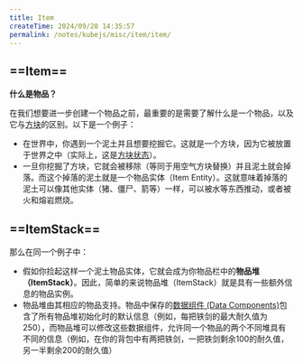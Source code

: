 ```yaml
---
title: Item
createTime: 2024/09/28 14:35:57
permalink: /notes/kubejs/misc/item/item/
---
```


## ==Item==

**什么是物品？**

在我们想要进一步创建一个物品之前，最重要的是需要了解什么是一个物品，以及它与[方块](./3.Block.md)的区别。以下是一个例子：

- 在世界中，你遇到一个泥土并且想要挖掘它。这就是一个方块，因为它被放置于世界之中（实际上，这是[方块状态](../block/2.BlockState.md)）。
- 一旦你挖掘了方块，它就会被移除（等同于用空气方块替换）并且泥土就会掉落。而这个掉落的泥土就是一个物品实体（Item Entity）。这就意味着掉落的泥土可以像其他实体（猪、僵尸、箭等）一样，可以被水等东西推动，或者被火和熔岩燃烧。

## ==ItemStack==

那么在同一个例子中：

- 假如你捡起这样一个泥土物品实体，它就会成为你物品栏中的**物品堆（ItemStack）**。因此，简单的来说物品堆（ItemStack）就是具有一些额外信息的物品实例。
- 物品堆由其相应的物品支持。物品中保存的[数据组件 (Data Components)](./2.DataComponents.md)包含了所有物品堆初始化时的默认信息（例如，每把铁剑的最大耐久值为250），而物品堆可以修改这些数据组件，允许同一个物品的两个不同堆具有不同的信息（例如，在你的背包中有两把铁剑，一把铁剑剩余100的耐久值，另一半剩余200的耐久值）
